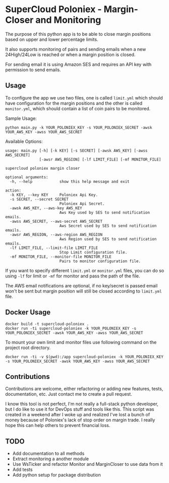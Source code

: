 # SuperCloud Poloniex - Margin-Closer and Monitoring
The purpose of this python app is to be able to close margin positions based on upper and lower percentage limits.

It also supports monitoring of pairs and sending emails when a new 24High/24Low is reached or when a margin position is closed.

For sending email it is using Amazon SES and requires an API key with permission to send emails.

## Usage
To configure the app we use two files, one is called ``limit.yml`` which should have configuration for the margin positions and the other is called `monitor.yml`, which should contain a list of coin pairs to be monitored.

Sample Usage:
```
python main.py -k YOUR_POLONIEX_KEY -s YOUR_POLONIEX_SECRET -awsk YOUR_AWS_KEY -awss YOUR_AWS_SECRET
```

Available Options:
```
usage: main.py [-h] [-k KEY] [-s SECRET] [-awsk AWS_KEY] [-awss AWS_SECRET]
               [-awsr AWS_REGION] [-lf LIMIT_FILE] [-mf MONITOR_FILE]

supercloud poloniex margin closer

optional arguments:
  -h, --help            show this help message and exit

action:
  -k KEY, --key KEY     Poloniex Api Key.
  -s SECRET, --secret SECRET
                        Poloniex Api Secret.
  -awsk AWS_KEY, --aws-key AWS_KEY
                        Aws Key used by SES to send notification emails.
  -awss AWS_SECRET, --aws-secret AWS_SECRET
                        Aws Secret used by SES to send notification emails.
  -awsr AWS_REGION, --aws-region AWS_REGION
                        Aws Region used by SES to send notification emails.
  -lf LIMIT_FILE, --limit-file LIMIT_FILE
                        Stop Limit configuration file.
  -mf MONITOR_FILE, --monitor-file MONITOR_FILE
                        Pairs to monitor configuration file.
```

If you want to specify different `limit.yml` or `monitor.yml` files, you can do so using `-lf` for limit or `-mf` for monitor and pass the path of the file.

The AWS email notifications are optional, if no key/secret is passed email won't be sent but margin position will still be closed according to `limit.yml` file.

## Docker Usage
```
docker build -t supercloud-poloniex .
docker run -ti supercloud-poloniex -k YOUR_POLONIEX_KEY -s YOUR_POLONIEX_SECRET -awsk YOUR_AWS_KEY -awss YOUR_AWS_SECRET
```
To mount your own limit and monitor files use following command on the project root directory.
```
docker run -ti -v $(pwd):/app supercloud-poloniex -k YOUR_POLONIEX_KEY -s YOUR_POLONIEX_SECRET -awsk YOUR_AWS_KEY -awss YOUR_AWS_SECRET
```


## Contributions
Contributions are welcome, either refactoring or adding new features, tests, documentation, etc. Just contact me to create a pull request. 

I know this tool is not perfect, I'm not really a full-stack python developer, but I do like to use it for DevOps stuff and tools like this. This script was created in a weekend after I woke up and realized I've lost a bunch of money because of Poloniex's lack of stop order on margin trade. I really hope this can help others to prevent financial loss.

## TODO
* Add documentation to all methods
* Extract monitoring a another module
* Use WsTicker and refactor Monitor and MarginCloser to use data from it
* Add tests
* Add python setup for package distribution
